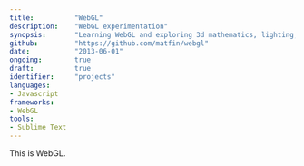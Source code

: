 ```yaml
---
title: 			"WebGL"
description:	"WebGL experimentation"
synopsis:		"Learning WebGL and exploring 3d mathematics, lighting, texturing and animation."
github:			"https://github.com/matfin/webgl"
date:			"2013-06-01"
ongoing:		true
draft:			true
identifier:		"projects"
languages:	
- Javascript
frameworks:
- WebGL
tools: 
- Sublime Text
---
```


This is WebGL.
